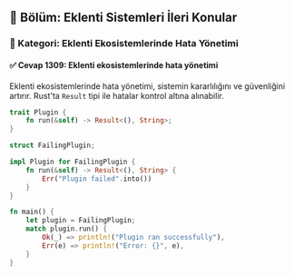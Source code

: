 ## 📘 Bölüm: Eklenti Sistemleri İleri Konular  
### 🔹 Kategori: Eklenti Ekosistemlerinde Hata Yönetimi  
#### ✅ Cevap 1309: Eklenti ekosistemlerinde hata yönetimi

Eklenti ekosistemlerinde hata yönetimi, sistemin kararlılığını ve güvenliğini artırır. Rust'ta `Result` tipi ile hatalar kontrol altına alınabilir.

```rust
trait Plugin {
    fn run(&self) -> Result<(), String>;
}

struct FailingPlugin;

impl Plugin for FailingPlugin {
    fn run(&self) -> Result<(), String> {
        Err("Plugin failed".into())
    }
}

fn main() {
    let plugin = FailingPlugin;
    match plugin.run() {
        Ok(_) => println!("Plugin ran successfully"),
        Err(e) => println!("Error: {}", e),
    }
}
```
